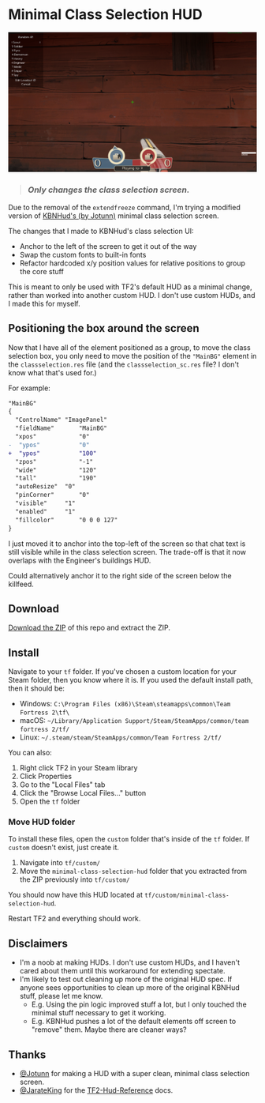 # Minimal Class Selection HUD

<img src="docs/classselection-2.png" alt="Image of new Class Selection screen">

> ### _Only changes the class selection screen._

Due to the removal of the `extendfreeze` command, I'm trying a modified version of [KBNHud's (by Jotunn)](https://gamebanana.com/mods/26847) minimal class selection screen.

The changes that I made to KBNHud's class selection UI:

- Anchor to the left of the screen to get it out of the way
- Swap the custom fonts to built-in fonts
- Refactor hardcoded x/y position values for relative positions to group the core stuff

This is meant to only be used with TF2's default HUD as a minimal change, rather than worked into another custom HUD. I don't use custom HUDs, and I made this for myself.

## Positioning the box around the screen

Now that I have all of the element positioned as a group, to move the class selection box, you only need to move the position of the `"MainBG"` element in the `classselection.res` file (and the `classselection_sc.res` file? I don't know what that's used for.)

For example:

```diff
"MainBG"
{
  "ControlName"	"ImagePanel"
  "fieldName"		"MainBG"
  "xpos"			"0"
-  "ypos"			"0"
+  "ypos"			"100"
  "zpos"			"-1"
  "wide"			"120"
  "tall"			"190"
  "autoResize"	"0"
  "pinCorner"		"0"
  "visible"		"1"
  "enabled"		"1"
  "fillcolor"		"0 0 0 127"
}
```

I just moved it to anchor into the top-left of the screen so that chat text is still visible while in the class selection screen. The trade-off is that it now overlaps with the Engineer's buildings HUD.

Could alternatively anchor it to the right side of the screen below the killfeed.

## Download

[Download the ZIP](https://github.com/rufio-tf2/minimal-class-selection-hud/archive/refs/heads/main.zip) of this repo and extract the ZIP.

## Install

Navigate to your `tf` folder. If you've chosen a custom location for your Steam folder, then you know where it is. If you used the default install path, then it should be:

- Windows: `C:\Program Files (x86)\Steam\steamapps\common\Team Fortress 2\tf\`
- macOS: `~/Library/Application Support/Steam/SteamApps/common/team fortress 2/tf/`
- Linux: `~/.steam/steam/SteamApps/common/Team Fortress 2/tf/`

You can also:

1.  Right click TF2 in your Steam library
1.  Click Properties
1.  Go to the "Local Files" tab
1.  Click the "Browse Local Files..." button
1.  Open the `tf` folder

### Move HUD folder

To install these files, open the `custom` folder that's inside of the `tf` folder. If `custom` doesn't exist, just create it.

1.  Navigate into `tf/custom/`
1.  Move the `minimal-class-selection-hud` folder that you extracted from the ZIP previously into `tf/custom/`

You should now have this HUD located at `tf/custom/minimal-class-selection-hud`.

Restart TF2 and everything should work.

## Disclaimers

- I'm a noob at making HUDs. I don't use custom HUDs, and I haven't cared about them until this workaround for extending spectate.
- I'm likely to test out cleaning up more of the original HUD spec. If anyone sees opportunities to clean up more of the original KBNHud stuff, please let me know.
  - E.g. Using the pin logic improved stuff a lot, but I only touched the minimal stuff necessary to get it working.
  - E.g. KBNHud pushes a lot of the default elements off screen to "remove" them. Maybe there are cleaner ways?

## Thanks

- [@Jotunn](https://gamebanana.com/members/1247574) for making a HUD with a super clean, minimal class selection screen.
- [@JarateKing](https://github.com/JarateKing) for the [TF2-Hud-Reference](https://github.com/JarateKing/TF2-Hud-Reference) docs.
